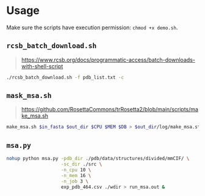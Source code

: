 # Usage

Make sure the scripts have execution permission: `chmod +x demo.sh`.

## `rcsb_batch_download.sh`

> <https://www.rcsb.org/docs/programmatic-access/batch-downloads-with-shell-script>

```bash
./rcsb_batch_download.sh -f pdb_list.txt -c
```

## `mask_msa.sh`

> <https://github.com/RosettaCommons/trRosetta2/blob/main/scripts/make_msa.sh>

```bash
make_msa.sh $in_fasta $out_dir $CPU $MEM $DB > $out_dir/log/make_msa.stdout 2> $out_dir/log/make_msa.stderr
```

## `msa.py`

```bash
nohup python msa.py -pdb_dir ./pdb/data/structures/divided/mmCIF/ \
                    -sc_dir ./src \
                    -n_cpu 10 \
                    -n_mem 16 \
                    -n_job 3 \
                    exp_pdb_464.csv ./wdir > run_msa.out &
```
